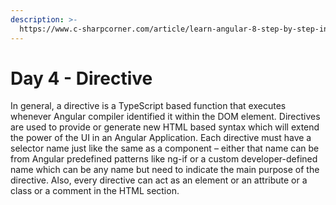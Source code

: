 ```yaml
---
description: >-
  https://www.c-sharpcorner.com/article/learn-angular-8-step-by-step-in-10-days-directives-day-4/
---
```


# Day 4 - Directive

In general, a directive is a TypeScript based function that executes whenever Angular compiler identified it within the DOM element. Directives are used to provide or generate new HTML based syntax which will extend the power of the UI in an Angular Application. Each directive must have a selector name just like the same as a component – either that name can be from Angular predefined patterns like ng-if or a custom developer-defined name which can be any name but need to indicate the main purpose of the directive. Also, every directive can act as an element or an attribute or a class or a comment in the HTML section.

